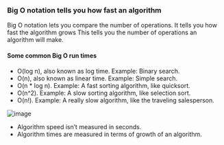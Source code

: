 ### Big O notation tells you how fast an algorithm
Big O notation lets you compare the number of operations. It tells you how fast the algorithm grows
This tells you the number of operations an algorithm will make.

#### Some common Big O run times
- O(log n), also known as log time. Example: Binary search.
- O(n), also known as linear time. Example: Simple search.
- O(n * log n). Example: A fast sorting algorithm, like quicksort.
- O(n^2). Example: A slow sorting algorithm, like selection sort.
- O(n!). Example: A really slow algorithm, like the traveling salesperson.

![image](https://user-images.githubusercontent.com/105928025/212524742-bbf0d705-aa2e-49b3-bf4a-281056cc6690.png)

- Algorithm speed isn’t measured in seconds.
- Algorithm times are measured in terms of growth of an algorithm.



